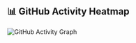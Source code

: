 ## 📊 GitHub Activity Heatmap
![GitHub Activity Graph](https://github-readme-activity-graph.vercel.app/graph?username=_&theme=tokyo-night)
